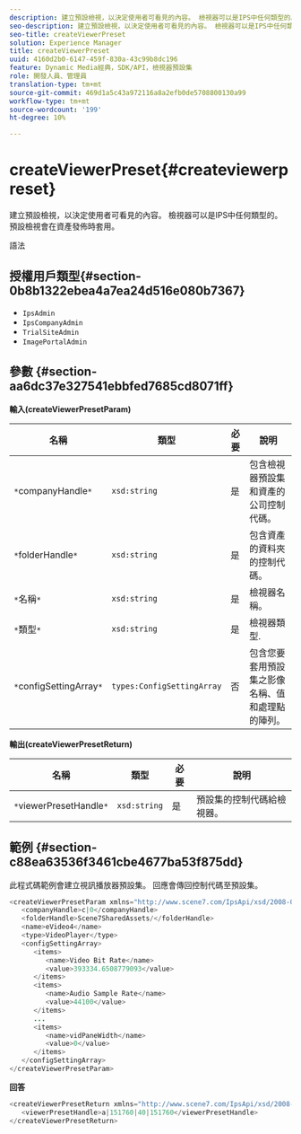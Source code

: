 ```yaml
---
description: 建立預設檢視，以決定使用者可看見的內容。 檢視器可以是IPS中任何類型的。 預設檢視會在資產發佈時套用。
seo-description: 建立預設檢視，以決定使用者可看見的內容。 檢視器可以是IPS中任何類型的。 預設檢視會在資產發佈時套用。
seo-title: createViewerPreset
solution: Experience Manager
title: createViewerPreset
uuid: 4160d2b0-6147-459f-830a-43c99b8dc196
feature: Dynamic Media經典，SDK/API，檢視器預設集
role: 開發人員、管理員
translation-type: tm+mt
source-git-commit: 469d1a5c43a972116a8a2efb0de5708800130a99
workflow-type: tm+mt
source-wordcount: '199'
ht-degree: 10%

---
```



# createViewerPreset{#createviewerpreset}

建立預設檢視，以決定使用者可看見的內容。 檢視器可以是IPS中任何類型的。 預設檢視會在資產發佈時套用。

語法

## 授權用戶類型{#section-0b8b1322ebea4a7ea24d516e080b7367}

* `IpsAdmin`
* `IpsCompanyAdmin`
* `TrialSiteAdmin`
* `ImagePortalAdmin`

## 參數 {#section-aa6dc37e327541ebbfed7685cd8071ff}

**輸入(createViewerPresetParam)**

| 名稱 | 類型 | 必要 | 說明 |
|---|---|---|---|
| `*`companyHandle`*` | `xsd:string` | 是 | 包含檢視器預設集和資產的公司控制代碼。 |
| `*`folderHandle`*` | `xsd:string` | 是 | 包含資產的資料夾的控制代碼。 |
| `*`名稱`*` | `xsd:string` | 是 | 檢視器名稱。 |
| `*`類型`*` | `xsd:string` | 是 | 檢視器類型. |
| `*`configSettingArray`*` | `types:ConfigSettingArray` | 否 | 包含您要套用預設集之影像名稱、值和處理點的陣列。 |

**輸出(createViewerPresetReturn)**

| 名稱 | 類型 | 必要 | 說明 |
|---|---|---|---|
| `*`viewerPresetHandle`*` | `xsd:string` | 是 | 預設集的控制代碼給檢視器。 |

## 範例 {#section-c88ea63536f3461cbe4677ba53f875dd}

此程式碼範例會建立視訊播放器預設集。 回應會傳回控制代碼至預設集。

```java
<createViewerPresetParam xmlns="http://www.scene7.com/IpsApi/xsd/2008-01-15">
   <companyHandle>c|0</companyHandle>
   <folderHandle>Scene7SharedAssets/</folderHandle>
   <name>eVideo4</name>
   <type>VideoPlayer</type>
   <configSettingArray>
      <items>
         <name>Video Bit Rate</name>
         <value>393334.6508779093</value>
      </items>
      <items>
         <name>Audio Sample Rate</name>
         <value>44100</value>
      </items>
      ...
      <items>
         <name>vidPaneWidth</name>
         <value>0</value>
      </items>
   </configSettingArray>
</createViewerPresetParam>
```

**回答**

```java
<createViewerPresetReturn xmlns="http://www.scene7.com/IpsApi/xsd/2008-01-15">
   <viewerPresetHandle>a|151760|40|151760</viewerPresetHandle>
</createViewerPresetReturn>
```

